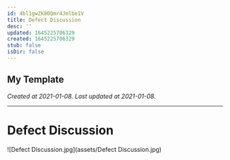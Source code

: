 ```yaml
---
id: 4bl1gwZK80Qmr4Jmlbe1V
title: Defect Discussion
desc: ''
updated: 1645225706329
created: 1645225706329
stub: false
isDir: false
---
```

My Template
---

_Created at 2021-01-08._
_Last updated at 2021-01-08._




---

# Defect Discussion


![Defect Discussion.jpg](assets/Defect Discussion.jpg)


